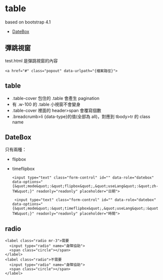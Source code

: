 # table

based on bootstrap 4.1

* [DateBox](http://dev.jtsage.com/DateBox/) 

## 彈跳視窗

test.html 是彈跳視窗的內容

    <a href="#" class="popout" data-urlpath="{檔案路徑}">

## table

* .table-cover 包住的 .table 會產生 pagination
* 有 .w-100 的 .table 小視窗不會變身
* .table-cover 裡面的 header>span 會覆寫個數
* .breadcrumb>li {data-type}的值(全部為 all)，對應到 tbody>tr 的 class name

## DateBox

只有兩種：
* flipbox
* timeflipbox

      <input type="text" class="form-control" id="" data-role="datebox" data-options="{&quot;mode&quot;:&quot;flipbox&quot;,&quot;useLang&quot;:&quot;zh-TW&quot;}" readonly="readonly" placeholder="日期">

       <input type="text" class="form-control" id="" data-role="datebox" data-options="{&quot;mode&quot;:&quot;timeflipbox&quot;,&quot;useLang&quot;:&quot;zh-TW&quot;}" readonly="readonly" placeholder="時間">


## radio

    <label class="radio mr-3">需要
      <input type="radio" name="身障協助">
      <span class="circle"></span>
    </label>
    <label class="radio">不需要
      <input type="radio" name="身障協助">
      <span class="circle"></span>
    </label>
